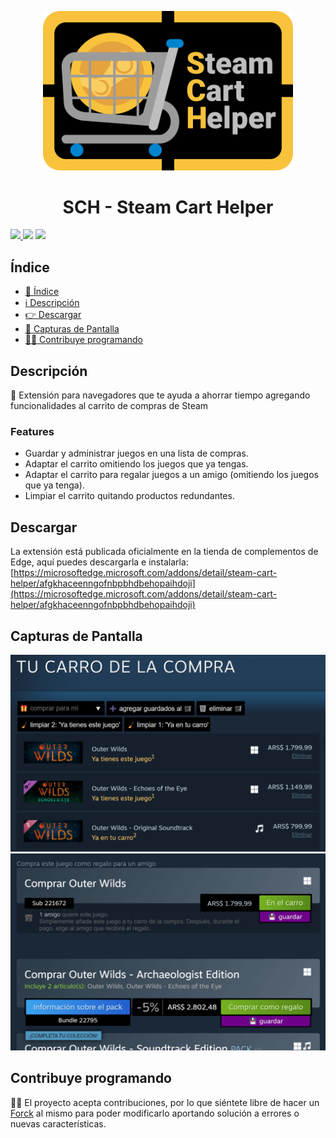 <p align="center">
  <img width="400px" src="images/SCH-SmallBanner.svg">
</p>
<h1 align="center"> SCH - Steam Cart Helper</h1>
<p align="left">
  <a href="https://microsoftedge.microsoft.com/addons/detail/steam-cart-helper/afgkhaceenngofnbpbhdbehopaihdoji" target="_blank">
    <img src="https://img.shields.io/badge/download-edge_addon-blue?logo=microsoftedge&link=https%3A%2F%2Fmicrosoftedge.microsoft.com%2Faddons%2Fdetail%2Fsteam-cart-helper%2Fafgkhaceenngofnbpbhdbehopaihdoji">
  <a>
  <img src="https://img.shields.io/badge/license-MIT-blue">
  <img src="https://img.shields.io/github/stars/JLCareglio?style=social">
</p>

## Índice

- [📝 Índice](#índice)
- [ℹ️ Descripción](#descripción)
- [👉 Descargar](#descargar)
- [👀 Capturas de Pantalla](#capturas-de-pantalla)
- [🧑‍💻 Contribuye programando](#contribuye-programando)

## Descripción

<p>
  🛒 Extensión para navegadores que te ayuda a ahorrar tiempo agregando funcionalidades al carrito de compras de Steam
  <br>
  <h3>Features</h3>
  <ul>
    <li>Guardar y administrar juegos en una lista de compras.</li>
    <li>Adaptar el carrito omitiendo los juegos que ya tengas.</li>
    <li>Adaptar el carrito para regalar juegos a un amigo (omitiendo los juegos que ya tenga).</li>
    <li>Limpiar el carrito quitando productos redundantes.</li>
  </ul>
</p>

## Descargar

La extensión está publicada oficialmente en la tienda de complementos de Edge, aquí puedes descargarla e instalarla:
[https://microsoftedge.microsoft.com/addons/detail/steam-cart-helper/afgkhaceenngofnbpbhdbehopaihdoji](https://microsoftedge.microsoft.com/addons/detail/steam-cart-helper/afgkhaceenngofnbpbhdbehopaihdoji)

## Capturas de Pantalla

<p align="center">
  <img src="images/Screenshot-StoreCart.png" alt="SteamCart con funciones añadidas">
  <img src="images/Screenshot-StoreApp.png" alt="Botones para guardar juegos">
</p>

## Contribuye programando

🧑‍💻 El proyecto acepta contribuciones, por lo que siéntete libre de hacer un [Forck](https://github.com/JLCareglio/Steam-Cart-Helper-Browser-Extension/fork) al mismo para poder modificarlo aportando solución a errores o nuevas características.
